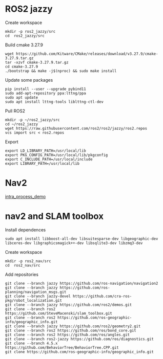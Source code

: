 # ROS2 jazzy 
Create workspace
```
mkdir -p ros2_jazzy/src
cd  ros2_jazzy/src
```

Build cmake 3.27.9
```
wget https://github.com/Kitware/CMake/releases/download/v3.27.9/cmake-3.27.9.tar.gz
tar -xzvf cmake-3.27.9.tar.gz
cd cmake-3.27.9
./bootstrap && make -j$(nproc) && sudo make install
```

Update some packages
```
pip install --user --upgrade pybind11
sudo add-apt-repository ppa:lttng/ppa
sudo apt update
sudo apt install lttng-tools liblttng-ctl-dev
```

Pull ROS2
```
mkdir -p ~/ros2_jazzy/src
cd ~/ros2_jazzy
wget https://raw.githubusercontent.com/ros2/ros2/jazzy/ros2.repos
vcs import src < ros2.repos
```

Export
```
export LD_LIBRARY_PATH=/usr/local/lib
export PKG_CONFIG_PATH=/usr/local/lib/pkgconfig
export C_INCLUDE_PATH=/usr/local/include
export LIBRARY_PATH=/usr/local/lib
```


# Nav2
[intra_process_demo](https://github.com/ttc002/ROS-jazzy-jetson-nano/blob/main/docs/intra_process_demo.md)
# nav2 and SLAM toolbox
Install dependences
```
sudo apt install libboost-all-dev libsuitesparse-dev libgeographic-dev libceres-dev libgraphicsmagick++-dev libsqlite3-dev libzmq3-dev
```
Create workspace
```
mkdir -p ros2_nav/src
cd  ros2_nav/src
```
Add repositories
```
git clone --branch jazzy https://github.com/ros-navigation/navigation2
git clone --branch jazzy https://github.com/ros-planning/navigation_msgs.git
git clone --branch jazzy-devel https://github.com/cra-ros-pkg/robot_localization.git
git clone --branch jazzy https://github.com/ros2/demos.git
git clone --branch ros2 https://github.com/SteveMacenski/slam_toolbox.git
git clone --branch ros2 https://github.com/ros-geographic-info/geographic_info.git
git clone --branch jazzy https://github.com/ros2/geometry2.git
git clone --branch ros2 https://github.com/ros/bond_core.git
git clone --branch ros2 https://github.com/ros/angles.git
git clone --branch ros2-jazzy https://github.com/ros/diagnostics.git
git clone --branch 4.5.x https://github.com/BehaviorTree/BehaviorTree.CPP.git
git clone https://github.com/ros-geographic-info/geographic_info.git
```
